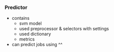 ### Predictor

- contains
    - svm model
    - used preprocessor & selectors with settings
    - used dictionary
    - metrics
- can predict jobs using ^^